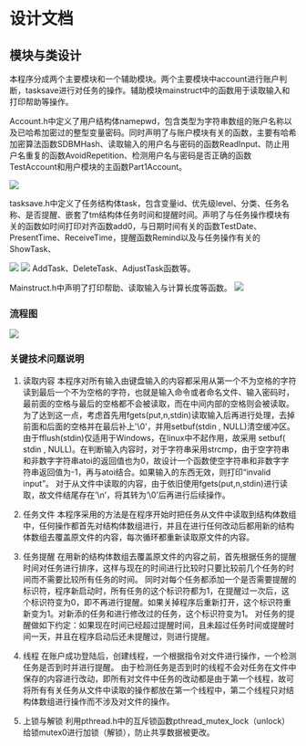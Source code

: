 # 设计文档
## 模块与类设计

本程序分成两个主要模块和一个辅助模块。两个主要模块中account进行账户判断，tasksave进行对任务的操作。辅助模块mainstruct中的函数用于读取输入和打印帮助等操作。
 
Account.h中定义了用户结构体namepwd，包含类型为字符串数组的账户名称以及已哈希加密过的整型变量密码。同时声明了与账户模块有关的函数，主要有哈希加密算法函数SDBMHash、读取输入的用户名与密码的函数ReadInput、防止用户名重复的函数AvoidRepetition、检测用户名与密码是否正确的函数TestAccount和用户模块的主函数Part1Account。

![](https://notes.sjtu.edu.cn/uploads/upload_65cf1e2690172860996ba8e33706a804.png)

tasksave.h中定义了任务结构体task，包含变量id、优先级level、分类、任务名称、是否提醒、嵌套了tm结构体任务时间和提醒时间。声明了与任务操作模块有关的函数如时间打印对齐函数add0，与日期时间有关的函数TestDate、PresentTime、ReceiveTime，提醒函数Remind以及与任务操作有关的ShowTask、

![](https://notes.sjtu.edu.cn/uploads/upload_21e0534ce4d129f993a4d087a61c9a9b.png)
![](https://notes.sjtu.edu.cn/uploads/upload_61bf66d63749f95e1ae176b3759cf5ae.png)
AddTask、DeleteTask、AdjustTask函数等。

Mainstruct.h中声明了打印帮助、读取输入与计算长度等函数。
![](https://notes.sjtu.edu.cn/uploads/upload_b1b405baacb135403489dc7591125e2d.png)

### 流程图
![](https://notes.sjtu.edu.cn/uploads/upload_cfb52a4271bff0ed3548ca1f102c04ac.png)

### 关键技术问题说明
1. 读取内容
本程序对所有输入由键盘输入的内容都采用从第一个不为空格的字符读到最后一个不为空格的字符，也就是输入命令或者命名文件、输入密码时，最前面的空格与最后的空格都不会被读取，而在中间内部的空格则会被读取。为了达到这一点，考虑首先用fgets(put,n,stdin)读取输入后再进行处理，去掉前面和后面的空格并在最后补上'\0'，并用setbuf(stdin , NULL)清空缓冲区。由于fflush(stdin)仅适用于Windows，在linux中不起作用，故采用 setbuf( stdin , NULL)。在判断输入内容时，对于字符串采用strcmp，由于空字符串和非数字字符串atoi的返回值也为0，故设计一个函数使空字符串和非数字字符串返回值为-1，再与atoi结合。如果输入的东西无效，则打印“invalid input”。
对于从文件中读取的内容，由于依旧使用fgets(put,n,stdin)进行读取，故文件结尾存在‘\n’，将其转为‘\0’后再进行后续操作。

2. 任务文件
本程序采用的方法是在程序开始时把任务从文件中读取到结构体数组中，任何操作都首先对结构体数组进行，并且在进行任何改动后都用新的结构体数组去覆盖原文件的内容，每次循环都重新读取原文件的内容。

3. 任务提醒
在用新的结构体数组去覆盖原文件的内容之前，首先根据任务的提醒时间对任务进行排序，这样与现在的时间进行比较时只要比较前几个任务的时间而不需要比较所有任务的时间。
同时对每个任务都添加一个是否需要提醒的标识符，程序新启动时，所有任务的这个标识符都为1，在提醒过一次后，这个标识符变为0，即不再进行提醒。如果关掉程序后重新打开，这个标识符重新变为1。对新添的任务和进行修改过的任务，这个标识符变为1。
对任务的提醒做如下约定：如果现在时间已经超过提醒时间，且未超过任务时间或提醒时间一天，并且在程序启动后还未提醒过，则进行提醒。

4. 线程
在账户成功登陆后，创建线程，一个根据指令对文件进行操作，一个检测任务是否到时并进行提醒。
由于检测任务是否到时的线程不会对任务在文件中保存的内容进行改动，即所有对文件中任务的改动都是由于第一个线程，故可将所有有关任务从文件中读取的操作都放在第一个线程中，第二个线程只对结构体数组进行操作而不涉及对文件的操作。

5. 上锁与解锁
利用pthread.h中的互斥锁函数pthread_mutex_lock（unlock）给锁mutex0进行加锁（解锁），防止共享数据被更改。